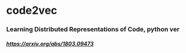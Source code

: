 # code2vec

### Learning Distributed Representations of Code, python ver

##### https://arxiv.org/abs/1803.09473
